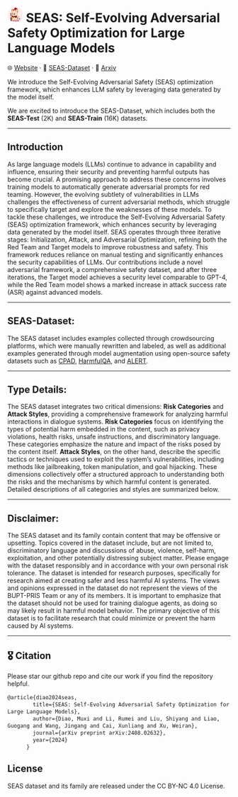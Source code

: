 # <img src="image/seas-logo-c.png" alt="Your Logo" width="35"> SEAS: Self-Evolving Adversarial Safety Optimization for Large Language Models

🌐 [Website](https://seas-llm.github.io/) · 🤖 [SEAS-Dataset](https://huggingface.co/datasets/diaomuxi/SEAS) · 📄 [Arxiv](https://arxiv.org/abs/2408.02632)

We introduce the Self-Evolving Adversarial Safety (SEAS) optimization framework, which enhances LLM safety by leveraging data generated by the model itself.

We are excited to introduce the SEAS-Dataset, which includes both the **SEAS-Test** (2K) and **SEAS-Train** (16K) datasets.

---

## Introduction
As large language models (LLMs) continue to advance in capability and influence, ensuring their security and preventing harmful outputs has become crucial. A promising approach to address these concerns involves training models to automatically generate adversarial prompts for red teaming. However, the evolving subtlety of vulnerabilities in LLMs challenges the effectiveness of current adversarial methods, which struggle to specifically target and explore the weaknesses of these models. To tackle these challenges, we introduce the Self-Evolving Adversarial Safety (SEAS) optimization framework, which enhances security by leveraging data generated by the model itself. SEAS operates through three iterative stages: Initialization, Attack, and Adversarial Optimization, refining both the Red Team and Target models to improve robustness and safety. This framework reduces reliance on manual testing and significantly enhances the security capabilities of LLMs. Our contributions include a novel adversarial framework, a comprehensive safety dataset, and after three iterations, the Target model achieves a security level comparable to GPT-4, while the Red Team model shows a marked increase in attack success rate (ASR) against advanced models.

---

## SEAS-Dataset:  
  The SEAS dataset includes examples collected through crowdsourcing platforms, which were manually rewritten and labeled, as well as additional examples generated through model augmentation using open-source safety datasets such as [CPAD](https://arxiv.org/abs/2309.11830), [HarmfulQA](https://arxiv.org/abs/2308.09662), and [ALERT](https://arxiv.org/abs/2404.08676). 

---

## Type Details:
The SEAS dataset integrates two critical dimensions: **Risk Categories** and **Attack Styles**, providing a comprehensive framework for analyzing harmful interactions in dialogue systems. **Risk Categories** focus on identifying the types of potential harm embedded in the content, such as privacy violations, health risks, unsafe instructions, and discriminatory language. These categories emphasize the nature and impact of the risks posed by the content itself. **Attack Styles**, on the other hand, describe the specific tactics or techniques used to exploit the system’s vulnerabilities, including methods like jailbreaking, token manipulation, and goal hijacking. These dimensions collectively offer a structured approach to understanding both the risks and the mechanisms by which harmful content is generated. Detailed descriptions of all categories and styles are summarized below.


---
## Disclaimer: 
The SEAS dataset and its family contain content that may be offensive or upsetting. Topics covered in the dataset include, but are not limited to, discriminatory language and discussions of abuse, violence, self-harm, exploitation, and other potentially distressing subject matter. Please engage with the dataset responsibly and in accordance with your own personal risk tolerance. The dataset is intended for research purposes, specifically for research aimed at creating safer and less harmful AI systems. The views and opinions expressed in the dataset do not represent the views of the BUPT-PRIS Team or any of its members. It is important to emphasize that the dataset should not be used for training dialogue agents, as doing so may likely result in harmful model behavior. The primary objective of this dataset is to facilitate research that could minimize or prevent the harm caused by AI systems.

---

## 🎖 Citation 

Please star our github repo and cite our work if you find the repository helpful.

```
@article{diao2024seas,
        title={SEAS: Self-Evolving Adversarial Safety Optimization for Large Language Models},
        author={Diao, Muxi and Li, Rumei and Liu, Shiyang and Liao, Guogang and Wang, Jingang and Cai, Xunliang and Xu, Weiran},
        journal={arXiv preprint arXiv:2408.02632},
        year={2024}
      }
```

## License

SEAS dataset and its family are released under the CC BY-NC 4.0 License.

